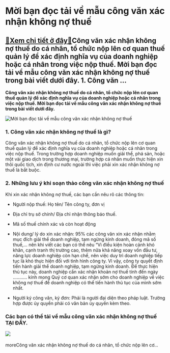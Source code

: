 Mời bạn đọc tải về mẫu công văn xác nhận không nợ thuế
======================================================

[:gift:Xem chi tiết ở đây:gift:](https://hddtvn.com/moi-ban-doc-tai-ve-mau-cong-van-xac-nhan-khong-no-thue-2/)Công văn xác nhận không nợ thuế do cá nhân, tổ chức nộp lên cơ quan thuế quản lý để xác định nghĩa vụ của doanh nghiệp hoặc cá nhân trong việc nộp thuế. Mời bạn đọc tải về mẫu công văn xác nhận không nợ thuế trong bài viết dưới đây. 1. Công văn …
------------------------------------------------------------------------------------------------------------------------------------------------------------------------------------------------------------------------------------------------------

**Công văn xác nhận không nợ thuế do cá nhân, tổ chức nộp lên cơ quan thuế quản lý để xác định nghĩa vụ của doanh nghiệp hoặc cá nhân trong việc nộp thuế. Mời bạn đọc tải về mẫu công văn xác nhận không nợ thuế trong bài viết dưới đây.**


![Mời bạn đọc tải về mẫu công văn xác nhận không nợ thuế](https://hddtvn.com/wp-content/uploads/2021/01/mau-don-cong-van-xin-xac-nhan-khong-no-thue-1.jpg)


### 1. Công văn xác nhận không nợ thuế là gì?


Công văn xác nhận không nợ thuế do cá nhân, tổ chức nộp lên cơ quan thuế quản lý để xác định nghĩa vụ của doanh nghiệp hoặc cá nhân trong việc nộp thuế. Trong trường hợp doanh nghiệp muốn giải thể, phá sản, hoặc một vài giao dịch trong thương mại, trường hợp cá nhân muốn thực hiện xin thôi quốc tịch, xin định cư nước ngoài thì việc phải xin xác nhận không nợ thuế là bắt buộc.


### 2. Những lưu ý khi soạn thảo công văn xác nhận không nợ thuế


Khi xin xác nhận không nợ thuế, các bạn cần nêu rõ các thông tin:




* Người nộp thuế: Họ tên/ Tên công ty, đơn vị

* Địa chỉ trụ sở chính/ Địa chỉ nhận thông báo thuế.

* Mã số thuế chính xác và còn hoạt động

* Nội dung/ lý do xin xác nhận: 95% các công văn xin xác nhận nhằm mục đích giải thể doanh nghiệp, tạm ngừng kinh doanh, đóng mã số thuế,… nên khi viết các bạn có thể nêu “Vì điều kiện hoàn cảnh khó khăn, cạnh tranh thị trường cao, thêm nữa khả năng xoay vốn đầu tư, năng lực doanh nghiệp còn hạn chế, nên việc duy trì doanh nghiệp tiếp tục là khó thực hiện đối với tình hình công ty. Vì vậy, công ty quyết định tiến hành giải thể doanh nghiệp, tạm ngừng kinh doanh. Để thực hiện thủ tục này, doanh nghiệp cần xác nhận khoản nợ thuế tính đến ngày ……….. kính mong Quý cơ quan xác nhận sớm cho doanh nghiệp về việc không nợ thuế để doanh nghiệp có thể tiến hành thủ tục của mình sớm nhất.

* Người ký công văn, ký đơn: Phải là người đại diện theo pháp luật. Trường hợp được ủy quyền phải có văn bản ủy quyền kèm theo.



### Các bạn có thể tải về mẫu công văn xác nhận không nợ thuế **TẠI ĐÂY**.


![](https://hddtvn.com/wp-content/uploads/2021/01/17-4.png)


#### 


moreCông văn xác nhận không nợ thuế do cá nhân, tổ chức nộp lên cơ…

